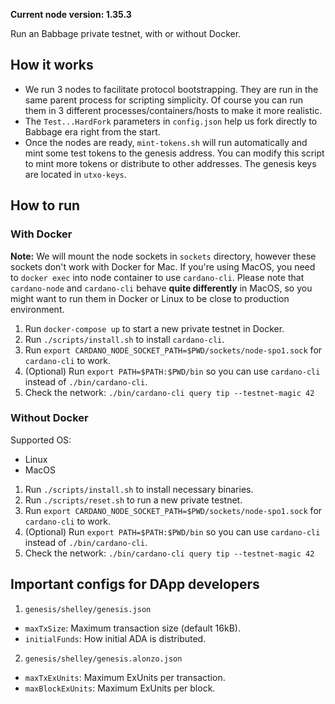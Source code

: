**Current node version: 1.35.3**

Run an Babbage private testnet, with or without Docker.

## How it works

- We run 3 nodes to facilitate protocol bootstrapping. They are run in the same parent process for scripting simplicity. Of course you can run them in 3 different processes/containers/hosts to make it more realistic.
- The `Test...HardFork` parameters in `config.json` help us fork directly to Babbage era right from the start.
- Once the nodes are ready, `mint-tokens.sh` will run automatically and mint some test tokens to the genesis address. You can modify this script to mint more tokens or distribute to other addresses. The genesis keys are located in `utxo-keys`.

## How to run

### With Docker

**Note:** We will mount the node sockets in `sockets` directory, however these sockets don't work with Docker for Mac. If you're using MacOS, you need to `docker exec` into node container to use `cardano-cli`. Please note that `cardano-node` and `cardano-cli` behave **quite differently** in MacOS, so you might want to run them in Docker or Linux to be close to production environment.

1. Run `docker-compose up` to start a new private testnet in Docker.
2. Run `./scripts/install.sh` to install `cardano-cli`.
3. Run `export CARDANO_NODE_SOCKET_PATH=$PWD/sockets/node-spo1.sock` for `cardano-cli` to work.
4. (Optional) Run `export PATH=$PATH:$PWD/bin` so you can use `cardano-cli` instead of `./bin/cardano-cli`.
5. Check the network: `./bin/cardano-cli query tip --testnet-magic 42`

### Without Docker

Supported OS:

- Linux
- MacOS

1. Run `./scripts/install.sh` to install necessary binaries.
2. Run `./scripts/reset.sh` to run a new private testnet.
3. Run `export CARDANO_NODE_SOCKET_PATH=$PWD/sockets/node-spo1.sock` for `cardano-cli` to work.
4. (Optional) Run `export PATH=$PATH:$PWD/bin` so you can use `cardano-cli` instead of `./bin/cardano-cli`.
5. Check the network: `./bin/cardano-cli query tip --testnet-magic 42`

## Important configs for DApp developers

1. `genesis/shelley/genesis.json`

- `maxTxSize`: Maximum transaction size (default 16kB).
- `initialFunds`: How initial ADA is distributed.

2. `genesis/shelley/genesis.alonzo.json`

- `maxTxExUnits`: Maximum ExUnits per transaction.
- `maxBlockExUnits`: Maximum ExUnits per block.
